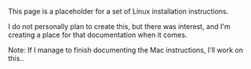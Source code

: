 This page is a placeholder for a set of Linux installation instructions.

I do not personally plan to create this, but there was interest, and
I'm creating a place for that documentation when it comes.

Note: If I manage to finish documenting the Mac instructions, I'll work on this..
